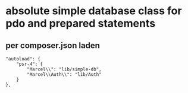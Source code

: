 # absolute simple database class for pdo and prepared statements

## per composer.json laden

    "autoload": {
        "psr-4": {
            "Marcel\\": "lib/simple-db",
            "Marcel\\Auth\\": "lib/Auth"
        }
    },